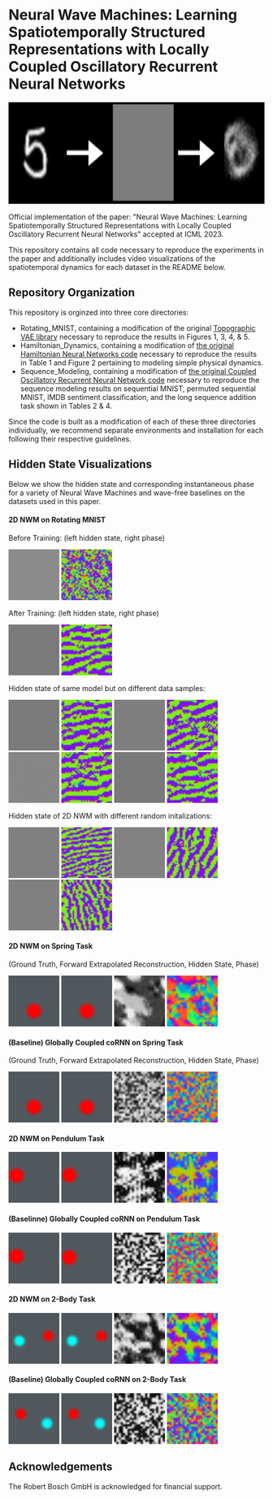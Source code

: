 # Neural Wave Machines: Learning Spatiotemporally Structured Representations with Locally Coupled Oscillatory Recurrent Neural Networks

<img src="https://github.com/akandykeller/NeuralWaveMachines/blob/master/figures/rotating_mnist_full.gif" width="800" height="200" /> 

Official implementation of the paper: "Neural Wave Machines: Learning Spatiotemporally Structured Representations with Locally Coupled Oscillatory Recurrent Neural Networks" accepted at ICML 2023.

This repository contains all code necessary to reproduce the experiments in the paper and additionally includes video visualizations of the spatiotemporal dynamics for each dataset in the README below. 

## Repository Organization
This repository is orginzed into three core directories: 
- Rotating_MNIST, containing a modification of the original [Topographic VAE library](https://github.com/akandykeller/TopographicVAE) necessary to reproduce the results in Figures 1, 3, 4, & 5. 
- Hamiltonian_Dynamics, containing a modification of [the original Hamiltonian Neural Networks code](https://github.com/deepmind/deepmind-research/tree/master/physics_inspired_models) necessary to reproduce the results in Table 1 and Figure 2 pertaining to modeling simple physical dynamics.
- Sequence_Modeling, containing a modification of [the original Coupled Oscillatory Recurrent Neural Network code](https://github.com/tk-rusch/coRNN) necessary to reproduce the sequence modeling results on sequential MNIST, permuted sequential MNIST, IMDB sentiment classification, and the long sequence addition task shown in Tables 2 & 4.

Since the code is built as a modification of each of these three directories individually, we recommend separate environments and installation for each following their respective guidelines. 

## Hidden State Visualizations 
Below we show the hidden state and corresponding instantaneous phase for a variety of Neural Wave Machines and wave-free baselines on the datasets used in this paper.

#### 2D NWM on Rotating MNIST

Before Training: (left hidden state, right phase)

<img src="https://github.com/akandykeller/NeuralWaveMachines/blob/master/figures/NWM_2d_mnist/before_training_rot_mnist.gif" width="100" height="100" /> <img src="https://github.com/akandykeller/NeuralWaveMachines/blob/master/figures/NWM_2d_mnist/before_training_rot_mnist_phase.gif" width="100" height="100" />

After Training: (left hidden state, right phase)

<img src="https://github.com/akandykeller/NeuralWaveMachines/blob/master/figures/NWM_2d_mnist/wave_s4main_pos.gif" width="100" height="100" /> <img src="https://github.com/akandykeller/NeuralWaveMachines/blob/master/figures/NWM_2d_mnist/wave_s4main_phase.gif" width="100" height="100" />

Hidden state of same model but on different data samples:

<img src="https://github.com/akandykeller/NeuralWaveMachines/blob/master/figures/NWM_2d_mnist/wave_s1_pos.gif" width="100" height="100" /> <img src="https://github.com/akandykeller/NeuralWaveMachines/blob/master/figures/NWM_2d_mnist/wave_s1_phase.gif" width="100" height="100" /> 
<img src="https://github.com/akandykeller/NeuralWaveMachines/blob/master/figures/NWM_2d_mnist/wave_s2_pos.gif" width="100" height="100" /> <img src="https://github.com/akandykeller/NeuralWaveMachines/blob/master/figures/NWM_2d_mnist/wave_s2_phase.gif" width="100" height="100" />
<img src="https://github.com/akandykeller/NeuralWaveMachines/blob/master/figures/NWM_2d_mnist/wave_s3_pos.gif" width="100" height="100" /> <img src="https://github.com/akandykeller/NeuralWaveMachines/blob/master/figures/NWM_2d_mnist/wave_s3_phase.gif" width="100" height="100" />
<img src="https://github.com/akandykeller/NeuralWaveMachines/blob/master/figures/NWM_2d_mnist/wave_s5_pos.gif" width="100" height="100" /> <img src="https://github.com/akandykeller/NeuralWaveMachines/blob/master/figures/NWM_2d_mnist/wave_s5_phase.gif" width="100" height="100" />

Hidden state of 2D NWM with different random initalizations:

<img src="https://github.com/akandykeller/NeuralWaveMachines/blob/master/figures/NWM_2d_mnist/randinit2_waves_pos.gif" width="100" height="100" /> <img src="https://github.com/akandykeller/NeuralWaveMachines/blob/master/figures/NWM_2d_mnist/randinit2_waves_phase.gif" width="100" height="100" /> 
<img src="https://github.com/akandykeller/NeuralWaveMachines/blob/master/figures/NWM_2d_mnist/randinit3_waves_pos.gif" width="100" height="100" /> <img src="https://github.com/akandykeller/NeuralWaveMachines/blob/master/figures/NWM_2d_mnist/randinit3_waves_phase.gif" width="100" height="100" />
<img src="https://github.com/akandykeller/NeuralWaveMachines/blob/master/figures/NWM_2d_mnist/randinit4_waves_pos.gif" width="100" height="100" /> <img src="https://github.com/akandykeller/NeuralWaveMachines/blob/master/figures/NWM_2d_mnist/randinit4_waves_phase.gif" width="100" height="100" />

#### 2D NWM on Spring Task 
(Ground Truth, Forward Extrapolated Reconstruction, Hidden State, Phase)

<img src="https://github.com/akandykeller/NeuralWaveMachines/blob/master/figures/NWM_2d_spring/gt.gif" width="100" height="100" /> <img src="https://github.com/akandykeller/NeuralWaveMachines/blob/master/figures/NWM_2d_spring/recon.gif" width="100" height="100" /> <img src="https://github.com/akandykeller/NeuralWaveMachines/blob/master/figures/NWM_2d_spring/pos.gif" width="100" height="100" /> <img src="https://github.com/akandykeller/NeuralWaveMachines/blob/master/figures/NWM_2d_spring/phase.gif" width="100" height="100" /> 

#### (Baseline) Globally Coupled coRNN on Spring Task 
(Ground Truth, Forward Extrapolated Reconstruction, Hidden State, Phase)

<img src="https://github.com/akandykeller/NeuralWaveMachines/blob/master/figures/coRNN_Spring/gt.gif" width="100" height="100" /> <img src="https://github.com/akandykeller/NeuralWaveMachines/blob/master/figures/coRNN_Spring/recon.gif" width="100" height="100" /> <img src="https://github.com/akandykeller/NeuralWaveMachines/blob/master/figures/coRNN_Spring/pos.gif" width="100" height="100" /> <img src="https://github.com/akandykeller/NeuralWaveMachines/blob/master/figures/coRNN_Spring/phase.gif" width="100" height="100" /> 


#### 2D NWM on Pendulum Task
<img src="https://github.com/akandykeller/NeuralWaveMachines/blob/master/figures/NWM_2d_pendulum/gt.gif" width="100" height="100" /> <img src="https://github.com/akandykeller/NeuralWaveMachines/blob/master/figures/NWM_2d_pendulum/recon.gif" width="100" height="100" /> <img src="https://github.com/akandykeller/NeuralWaveMachines/blob/master/figures/NWM_2d_pendulum/pos.gif" width="100" height="100" /> <img src="https://github.com/akandykeller/NeuralWaveMachines/blob/master/figures/NWM_2d_pendulum/phase.gif" width="100" height="100" /> 

#### (Baselinne) Globally Coupled coRNN on Pendulum Task
<img src="https://github.com/akandykeller/NeuralWaveMachines/blob/master/figures/coRNN_pendulum/gt.gif" width="100" height="100" /> <img src="https://github.com/akandykeller/NeuralWaveMachines/blob/master/figures/coRNN_pendulum/recon.gif" width="100" height="100" /> <img src="https://github.com/akandykeller/NeuralWaveMachines/blob/master/figures/coRNN_pendulum/pos.gif" width="100" height="100" /> <img src="https://github.com/akandykeller/NeuralWaveMachines/blob/master/figures/coRNN_pendulum/phase.gif" width="100" height="100" /> 

#### 2D NWM on 2-Body Task
<img src="https://github.com/akandykeller/NeuralWaveMachines/blob/master/figures/NWM_2d_2body/gt.gif" width="100" height="100" /> <img src="https://github.com/akandykeller/NeuralWaveMachines/blob/master/figures/NWM_2d_2body/recon.gif" width="100" height="100" /> <img src="https://github.com/akandykeller/NeuralWaveMachines/blob/master/figures/NWM_2d_2body/pos.gif" width="100" height="100" /> <img src="https://github.com/akandykeller/NeuralWaveMachines/blob/master/figures/NWM_2d_2body/phase.gif" width="100" height="100" /> 

#### (Baseline) Globally Coupled coRNN on 2-Body Task
<img src="https://github.com/akandykeller/NeuralWaveMachines/blob/master/figures/coRNN_2body/gt.gif" width="100" height="100" /> <img src="https://github.com/akandykeller/NeuralWaveMachines/blob/master/figures/coRNN_2body/recon.gif" width="100" height="100" /> <img src="https://github.com/akandykeller/NeuralWaveMachines/blob/master/figures/coRNN_2body/pos.gif" width="100" height="100" /> <img src="https://github.com/akandykeller/NeuralWaveMachines/blob/master/figures/coRNN_2body/phase.gif" width="100" height="100" /> 

## Acknowledgements
The Robert Bosch GmbH is acknowledged for financial support.
